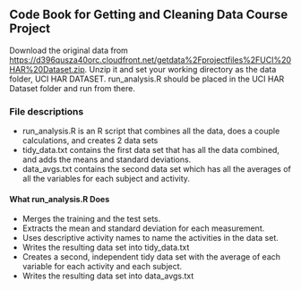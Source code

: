 ## Code Book for Getting and Cleaning Data Course Project
Download the original data from https://d396qusza40orc.cloudfront.net/getdata%2Fprojectfiles%2FUCI%20HAR%20Dataset.zip.
Unzip it and set your working directory as the data folder, UCI HAR DATASET. run_analysis.R should be placed in the UCI HAR Dataset folder and run from there.
### File descriptions
* run_analysis.R is an R script that combines all the data, does a couple calculations, and creates 2 data sets
* tidy_data.txt contains the first data set that has all the data combined, and adds the means and standard deviations.
* data_avgs.txt contains the second data set which has all the averages of all the variables for each subject and activity.
#### What run_analysis.R Does
* Merges the training and the test sets.
* Extracts the mean and standard deviation for each measurement. 
* Uses descriptive activity names to name the activities in the data set.
* Writes the resulting data set into tidy_data.txt
* Creates a second, independent tidy data set with the average of each variable for each activity and each subject.
* Writes the resulting data set into data_avgs.txt
